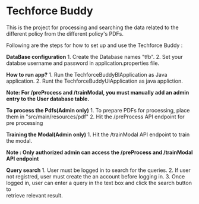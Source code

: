 # Techforce Buddy

This is the project for processing and searching the data related to the different policy from the different policy's PDFs.

Following are the steps for how to set up and use the Techforce Buddy :

**DataBase configuration**
     1. Create the Database names "tfb".
     2. Set your databse username and password in application.properties file.

**How to run app?**
     1. Run the TechforceBuddyBlApplication as Java application.
     2. Runt the TechforceBuddyUiApplication as java appliction.

**Note: For /preProcess and /trainModal, you must manually add an admin entry to the User database table.** 

**To process the Pdfs(Admin only)** 
     1. To prepare PDFs for processing, place them in "src/main/resources/pdf"
     2. Hit the /preProcess API endpoint for pre processing

**Training the Modal(Admin only)**
     1. Hit the /trainModal API endpoint to train the modal.

**Note : Only authorized admin can access the /preProcess and /trainModal API endpoint**

**Query search**
     1. User must be logged in to search for the queries.
     2. If user not registred, user must create the an account before logging in.
     3. Once logged in, user can enter a query in the text box and click the search button to   
        retrieve relevant result.

 
